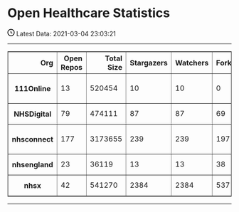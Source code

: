 # Open Healthcare Statistics

<p><svg xmlns="http://www.w3.org/2000/svg" viewBox="0 0 16 16" width="16" height="16"><path fill-rule="evenodd" d="M1.5 8a6.5 6.5 0 1113 0 6.5 6.5 0 01-13 0zM8 0a8 8 0 100 16A8 8 0 008 0zm.5 4.75a.75.75 0 00-1.5 0v3.5a.75.75 0 00.471.696l2.5 1a.75.75 0 00.557-1.392L8.5 7.742V4.75z"></path></svg> Latest Data: 2021-03-04 23:03:21</p>

---

<table border="1" class="dataframe summary">
  <thead>
    <tr style="text-align: right;">
      <th>Org</th>
      <th>Open Repos</th>
      <th>Total Size</th>
      <th>Stargazers</th>
      <th>Watchers</th>
      <th>Forks</th>
      <th>Open Issues</th>
      <th>Top License</th>
      <th>Top Language</th>
    </tr>
  </thead>
  <tbody>
    <tr>
      <th>111Online</th>
      <td>13</td>
      <td>520454</td>
      <td>10</td>
      <td>10</td>
      <td>0</td>
      <td>25</td>
      <td>Apache License 2.0</td>
      <td>C#</td>
    </tr>
    <tr>
      <th>NHSDigital</th>
      <td>79</td>
      <td>474111</td>
      <td>87</td>
      <td>87</td>
      <td>69</td>
      <td>326</td>
      <td>MIT License</td>
      <td>Python</td>
    </tr>
    <tr>
      <th>nhsconnect</th>
      <td>177</td>
      <td>3173655</td>
      <td>239</td>
      <td>239</td>
      <td>197</td>
      <td>385</td>
      <td>Apache License 2.0</td>
      <td>CSS</td>
    </tr>
    <tr>
      <th>nhsengland</th>
      <td>23</td>
      <td>36119</td>
      <td>13</td>
      <td>13</td>
      <td>38</td>
      <td>79</td>
      <td>MIT License</td>
      <td>Python</td>
    </tr>
    <tr>
      <th>nhsx</th>
      <td>42</td>
      <td>541270</td>
      <td>2384</td>
      <td>2384</td>
      <td>537</td>
      <td>82</td>
      <td>MIT License</td>
      <td>Kotlin</td>
    </tr>
  </tbody>
</table>

---

